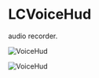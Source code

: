LCVoiceHud
==========

audio recorder.


![VoiceHud](https://github.com/northwind/LCVoiceHud/blob/master/2.png)

![VoiceHud](https://github.com/northwind/LCVoiceHud/blob/master/4.png)
